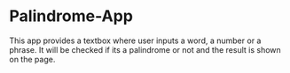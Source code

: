 # Palindrome-App

This app provides a textbox where user inputs a word, a number or a phrase.
It will be checked if its a palindrome or not and the result is shown on the page.
